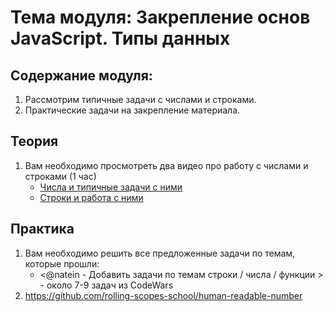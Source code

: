 # Тема модуля: Закрепление основ JavaScript. Типы данных
## Содержание модуля:
1. Рассмотрим типичные задачи с числами и строками.
2. Практические задачи на закрепление материала.

## Теория 
1. Вам необходимо просмотреть два видео про работу с числами и строками (1 час)
    - [Числа и типичные задачи с ними](https://youtu.be/Cf8QnemR0oc)
    - [Строки и работа с ними](https://youtu.be/YZDVqeD3fn8)

## Практика 
1. Вам необходимо решить все предложенные задачи по темам, которые прошли:
    - <@natein - Добавить задачи по темам строки / числа / функции > - около 7-9 задач из CodeWars
2. https://github.com/rolling-scopes-school/human-readable-number

